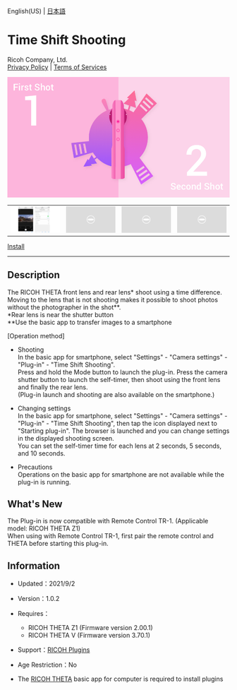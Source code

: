 English(US) | [日本語](README.ja.md)

# Time Shift Shooting
Ricoh Company, Ltd.  
[Privacy Policy](../../README.md#privacy-policy) | [Terms of Services](../../README.md#terms-of-services)

<div align="center">
 <img src="1.png">

 <table>
  <tr>
   <td><img src="2.png"></td>
   <td><img src="../../resources/common/img/noimg.png"></td>
   <td><img src="../../resources/common/img/noimg.png"></td>
   <td><img src="../../resources/common/img/noimg.png"></td>
  </tr>
 </table>
</div>

[Install](https://link.ricoh360.com/plugins/com.theta360.timeshiftshooting/apk)

***

## Description
The RICOH THETA front lens and rear lens* shoot using a time difference.  
Moving to the lens that is not shooting makes it possible to shoot photos without the photographer in the shot**.  
*Rear lens is near the shutter button  
**Use the basic app to transfer images to a smartphone  
  
[Operation method]  
  
- Shooting  
In the basic app for smartphone, select "Settings" - "Camera settings" - "Plug-in" - "Time Shift Shooting".  
Press and hold the Mode button to launch the plug-in. Press the camera shutter button to launch the self-timer, then shoot using the front lens and finally the rear lens.  
(Plug-in launch and shooting are also available on the smartphone.)  
  
- Changing settings  
In the basic app for smartphone, select "Settings" - "Camera settings" - "Plug-in" - "Time Shift Shooting", then tap the icon displayed next to "Starting plug-in". The browser is launched and you can change settings in the displayed shooting screen.  
You can set the self-timer time for each lens at 2 seconds, 5 seconds, and 10 seconds.  
  
- Precautions  
Operations on the basic app for smartphone are not available while the plug-in is running.  

## What's New
The Plug-in is now compatible with Remote Control TR-1. (Applicable model: RICOH THETA Z1)  
When using with Remote Control TR-1, first pair the remote control and THETA before starting this plug-in.  

## Information
  * Updated：2021/9/2
  * Version：1.0.2
  * Requires：
    * RICOH THETA Z1 (Firmware version 2.00.1)
    * RICOH THETA V (Firmware version 3.70.1)
  * Support：[RICOH Plugins](https://support.theta360.com/ja/)
  * Age Restriction：No

* The [RICOH THETA](https://theta360.com/ja/about/application/pc.html#app-detail-01) basic app for computer is required to install plugins

